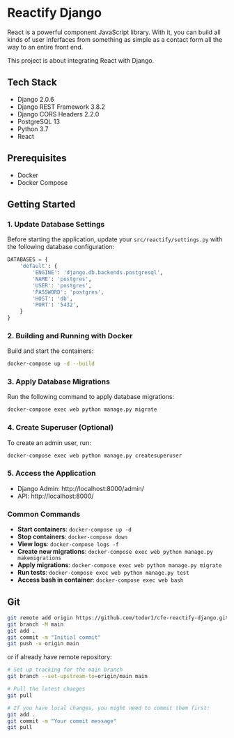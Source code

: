 # Reactify Django

React is a powerful component JavaScript library. With it, you can build all kinds of user inferfaces from something as simple as a contact form all the way to an entire front end.

This project is about integrating React with Django.

## Tech Stack
- Django 2.0.6
- Django REST Framework 3.8.2
- Django CORS Headers 2.2.0
- PostgreSQL 13
- Python 3.7
- React

## Prerequisites
- Docker
- Docker Compose

## Getting Started

### 1. Update Database Settings

Before starting the application, update your `src/reactify/settings.py` with the following database configuration:

```python
DATABASES = {
    'default': {
        'ENGINE': 'django.db.backends.postgresql',
        'NAME': 'postgres',
        'USER': 'postgres',
        'PASSWORD': 'postgres',
        'HOST': 'db',
        'PORT': '5432',
    }
}
```

### 2. Building and Running with Docker

Build and start the containers:

```bash
docker-compose up -d --build
```

### 3. Apply Database Migrations

Run the following command to apply database migrations:

```bash
docker-compose exec web python manage.py migrate
```

### 4. Create Superuser (Optional)

To create an admin user, run:

```bash
docker-compose exec web python manage.py createsuperuser
```

### 5. Access the Application

- Django Admin: http://localhost:8000/admin/
- API: http://localhost:8000/

### Common Commands

- **Start containers**: `docker-compose up -d`
- **Stop containers**: `docker-compose down`
- **View logs**: `docker-compose logs -f`
- **Create new migrations**: `docker-compose exec web python manage.py makemigrations`
- **Apply migrations**: `docker-compose exec web python manage.py migrate`
- **Run tests**: `docker-compose exec web python manage.py test`
- **Access bash in container**: `docker-compose exec web bash`

## Git 

```bash
git remote add origin https://github.com/todor1/cfe-reactify-django.git
git branch -M main
git add .
git commit -m "Initial commit"
git push -u origin main
```

or if already have remote repository:
```bash
# Set up tracking for the main branch
git branch --set-upstream-to=origin/main main

# Pull the latest changes
git pull

# If you have local changes, you might need to commit them first:
git add .
git commit -m "Your commit message"
git pull
```